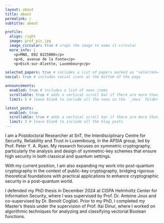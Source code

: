 ```yaml
---
layout: about
title: about
permalink: /
subtitle: about

profile:
  align: right
  image: prof_pic.jpg
  image_circular: true # crops the image to make it circular
  more_info: |
    <p>MNO, E02 0225080</p>
    <p>6, avenue de la Fonte</p>
    <p>Esch-sur-Alzette, Luxembourg</p>

selected_papers: true # includes a list of papers marked as "selected={true}"
social: true # includes social icons at the bottom of the page

announcements:
  enabled: true # includes a list of news items
  scrollable: true # adds a vertical scroll bar if there are more than 3 news items
  limit: 5 # leave blank to include all the news in the `_news` folder

latest_posts:
  enabled: true
  scrollable: true # adds a vertical scroll bar if there are more than 3 new posts items
  limit: 3 # leave blank to include all the blog posts
---
```

I am a Postdoctoral Researcher at SnT, the Interdisciplinary Centre for Security, Reliability and Trust in Luxembourg, in the APSIA group, led by Prof. Peter Y. A. Ryan. My research focuses on symmetric cryptography, particularly the analysis and design of symmetric-key schemes that ensure high security in both classical and quantum settings.

With my current position, I am also expanding my work into post-quantum cryptography in the context of public-key cryptography, bridging rigorous theoretical foundations with practical applications to enhance cryptographic security in a post-quantum world.

I defended my PhD thesis in December 2024 at CISPA Helmholtz Center for Information Security, where I was supervised by Prof. Dr. Antoine Joux and co-supervised by Dr. Benoît Cogliati. Prior to my PhD, I completed my Master’s thesis under the supervision of Prof. Itai Dinur, where I worked on algorithmic techniques for analyzing and classifying vectorial Boolean functions.